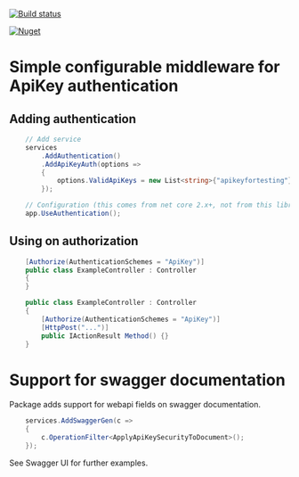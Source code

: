 [![Build status](https://ci.appveyor.com/api/projects/status/3upb01m4msrjt65e?svg=true)](https://ci.appveyor.com/project/savpek/protacon-netcore-webapi-apikeyauth)

[![Nuget](https://img.shields.io/nuget/dt/Protacon.NetCore.WebApi.ApiKeyAuth.svg)](https://www.nuget.org/packages/Protacon.NetCore.WebApi.ApiKeyAuth/)

# Simple configurable middleware for ApiKey authentication

## Adding authentication
```cs
    // Add service
    services
        .AddAuthentication()
        .AddApiKeyAuth(options =>
        {
            options.ValidApiKeys = new List<string>{"apikeyfortesting"};
        });

    // Configuration (this comes from net core 2.x+, not from this library.)
    app.UseAuthentication();
```

## Using on authorization
```cs
    [Authorize(AuthenticationSchemes = "ApiKey")]
    public class ExampleController : Controller
    {
    }
```

```cs
    public class ExampleController : Controller
    {
        [Authorize(AuthenticationSchemes = "ApiKey")]
        [HttpPost("...")]
        public IActionResult Method() {}
    }
```

# Support for swagger documentation
Package adds support for webapi fields on swagger documentation.
```cs
    services.AddSwaggerGen(c =>
    {
        c.OperationFilter<ApplyApiKeySecurityToDocument>();
    });
```

See Swagger UI for further examples.